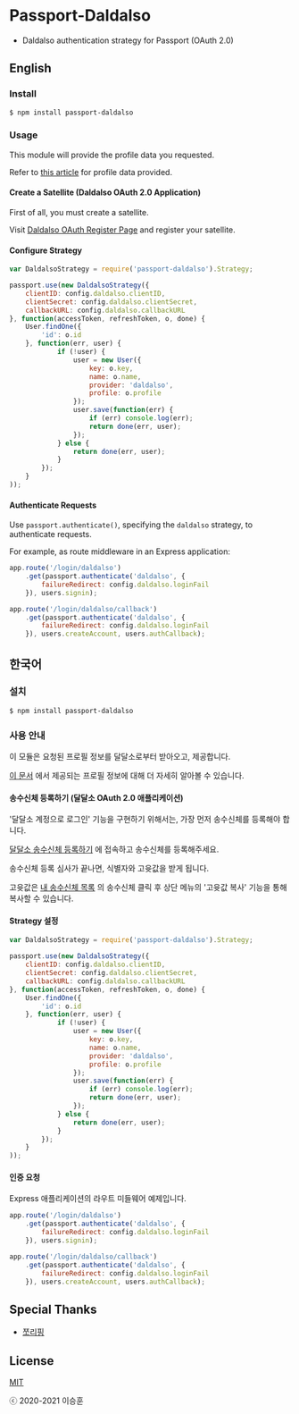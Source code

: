 # Passport-Daldalso

- Daldalso authentication strategy for Passport (OAuth 2.0)

## English

### Install

```bash
$ npm install passport-daldalso
```

### Usage

This module will provide the profile data you requested.

Refer to [this article](https://daldal.so/w/Daldalso/Document/seq/4) for profile data provided.

#### Create a Satellite (Daldalso OAuth 2.0 Application)

First of all, you must create a satellite.

Visit [Daldalso OAuth Register Page](https://daldal.so/oauth/register) and register your satellite.

#### Configure Strategy

```javascript
var DaldalsoStrategy = require('passport-daldalso').Strategy;

passport.use(new DaldalsoStrategy({
	clientID: config.daldalso.clientID,
	clientSecret: config.daldalso.clientSecret,
	callbackURL: config.daldalso.callbackURL
}, function(accessToken, refreshToken, o, done) {
	User.findOne({
		'id': o.id
	}, function(err, user) {
			if (!user) {
				user = new User({
					key: o.key,
					name: o.name,
					provider: 'daldalso',
					profile: o.profile
				});
				user.save(function(err) {
					if (err) console.log(err);
					return done(err, user);
				});
			} else {
				return done(err, user);
			}
		});
	}
));
```

#### Authenticate Requests

Use `passport.authenticate()`, specifying the `daldalso` strategy, to authenticate requests.

For example, as route middleware in an Express application:

```javascript
app.route('/login/daldalso')
    .get(passport.authenticate('daldalso', {
        failureRedirect: config.daldalso.loginFail
    }), users.signin);

app.route('/login/daldalso/callback')
    .get(passport.authenticate('daldalso', {
        failureRedirect: config.daldalso.loginFail
    }), users.createAccount, users.authCallback);
```

## 한국어

### 설치

```bash
$ npm install passport-daldalso
```

### 사용 안내

이 모듈은 요청된 프로필 정보를 달달소로부터 받아오고, 제공합니다.

[이 문서](https://daldal.so/w/Daldalso/Document/seq/4) 에서 제공되는 프로필 정보에 대해 더 자세히 알아볼 수 있습니다.

#### 송수신체 등록하기 (달달소 OAuth 2.0 애플리케이션)

'달달소 계정으로 로그인' 기능을 구현하기 위해서는, 가장 먼저 송수신체를 등록해야 합니다.

[달달소 송수신체 등록하기](https://daldal.so/oauth/register) 에 접속하고 송수신체를 등록해주세요.

송수신체 등록 심사가 끝나면, 식별자와 고윳값을 받게 됩니다.

고윳값은 [내 송수신체 목록](https://daldal.so/oauth/me) 의 송수신체 클릭 후 상단 메뉴의 '고윳값 복사' 기능을 통해 복사할 수 있습니다.

#### Strategy 설정

```javascript
var DaldalsoStrategy = require('passport-daldalso').Strategy;

passport.use(new DaldalsoStrategy({
	clientID: config.daldalso.clientID,
	clientSecret: config.daldalso.clientSecret,
	callbackURL: config.daldalso.callbackURL
}, function(accessToken, refreshToken, o, done) {
	User.findOne({
		'id': o.id
	}, function(err, user) {
			if (!user) {
				user = new User({
					key: o.key,
					name: o.name,
					provider: 'daldalso',
					profile: o.profile
				});
				user.save(function(err) {
					if (err) console.log(err);
					return done(err, user);
				});
			} else {
				return done(err, user);
			}
		});
	}
));
```

#### 인증 요청

Express 애플리케이션의 라우트 미들웨어 예제입니다.

```javascript
app.route('/login/daldalso')
    .get(passport.authenticate('daldalso', {
        failureRedirect: config.daldalso.loginFail
    }), users.signin);

app.route('/login/daldalso/callback')
    .get(passport.authenticate('daldalso', {
        failureRedirect: config.daldalso.loginFail
    }), users.createAccount, users.authCallback);
```

## Special Thanks

- [쪼리핑](https://github.com/JJoriping)

## License

[MIT](http://opensource.org/licenses/MIT)

ⓒ 2020-2021 이승훈